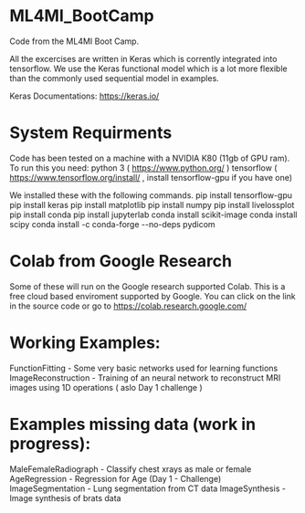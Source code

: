 # ML4MI_BootCamp
Code from the ML4MI Boot Camp. 

All the excercises are written in Keras which is corrently integrated into tensorflow. We use the Keras functional model which is a lot more flexible than the commonly used sequential model in examples. 

Keras Documentations:
    https://keras.io/

# System Requirments
Code has been tested on a machine with a NVIDIA K80 (11gb of GPU ram). To run this you need:
python 3 ( https://www.python.org/ )
tensorflow ( https://www.tensorflow.org/install/ , install tensorflow-gpu if you have one)

We installed these with the following commands.
pip install tensorflow-gpu
pip install keras
pip install matplotlib
pip install numpy
pip install livelossplot
pip install conda
pip install jupyterlab
conda install scikit-image
conda install scipy
conda install -c conda-forge --no-deps pydicom

# Colab from Google Research
Some of these will run on the Google research supported Colab. This is a free cloud based enviroment supported by Google. You can click on the link in the source code or go to https://colab.research.google.com/ 

# Working Examples:
FunctionFitting - Some very basic networks used for learning functions 
ImageReconstruction - Training of an neural network to reconstruct MRI images using 1D operations ( aslo Day 1 challenge )

# Examples missing data (work in progress):
MaleFemaleRadiograph - Classify chest xrays as male or female
AgeRegression - Regression for Age (Day 1 - Challenge)
ImageSegmentation - Lung segmentation from CT data 
ImageSynthesis - Image synthesis of brats data

